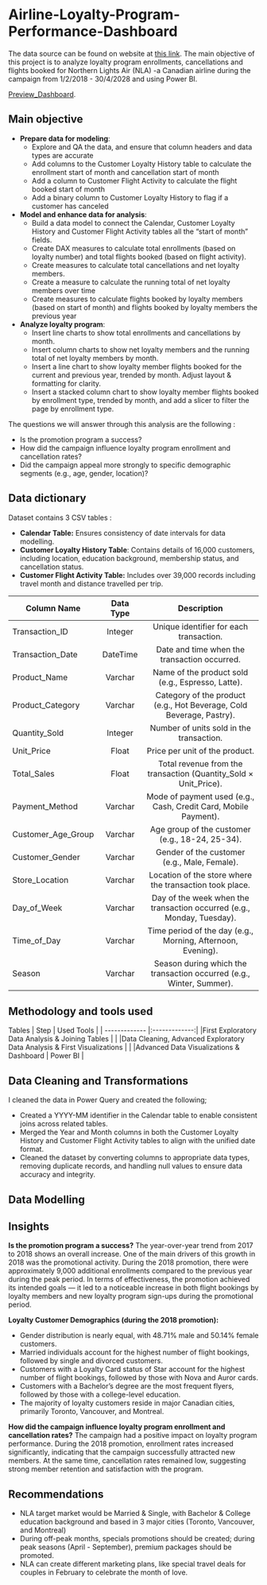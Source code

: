 # Airline-Loyalty-Program-Performance-Dashboard
The data source can be found on website at [this link](https://www.kaggle.com/datasets/divu2001/coffee-shop-sales-analysis/data/). The main objective of this project is to analyze loyalty program enrollments, cancellations and flights booked for Northern Lights Air (NLA) -a Canadian airline during the campaign from 1/2/2018 - 30/4/2028  and using Power BI.

[Preview_Dashboard](https://github.com/David-Tu-Nguyen/Coffee_Shop_Sales_Analysis/blob/main/PowerBI_Dashboard/Dashboard_Snapshot.gif/). 

## Main objective
- **Prepare data for modeling**:
  + Explore and QA the data, and ensure that column headers and data types are accurate
  + Add columns to the Customer Loyalty History table to calculate the enrollment start of month and cancellation start of month
  + Add a column to Customer Flight Activity to calculate the flight booked start of month
  + Add a binary column to Customer Loyalty History to flag if a customer has canceled
- **Model and enhance data for analysis**:
  + Build a data model to connect the Calendar, Customer Loyalty History and Customer Flight Activity tables all the “start of month” fields.
  + Create DAX measures to calculate total enrollments (based on loyalty number) and total flights booked (based on flight activity). 
  + Create measures to calculate total cancellations and net loyalty members.
  + Create a measure to calculate the running total of net loyalty members over time
  + Create measures to calculate flights booked by loyalty members (based on start of month) and flights booked by loyalty members the previous year
- **Analyze loyalty program**:
  + Insert line charts to show total enrollments and cancellations by month. 
  + Insert column charts to show net loyalty members and the running total of net loyalty members by month. 
  + Insert a line chart to show loyalty member flights booked for the current and previous year, trended by month. Adjust layout & formatting for clarity.
  + Insert a stacked column chart to show loyalty member flights booked by enrollment type, trended by month, and add a slicer to filter the page by enrollment type.

The questions we will answer through this analysis are the following :
- Is the promotion program a success?
- How did the campaign influence loyalty program enrollment and cancellation rates?
- Did the campaign appeal more strongly to specific demographic segments (e.g., age, gender, location)?

## Data dictionary
Dataset contains 3 CSV tables :
- **Calendar Table:** Ensures consistency of date intervals for data modelling.
- **Customer Loyalty History Table**: Contains details of 16,000 customers, including location, education background, membership status, and cancellation status.
- **Customer Flight Activity Table:** Includes over 39,000 records including travel month and distance travelled per trip.
  
Column Name | Data Type | Description
| ------------- |:-------------:| :-------------:|
Transaction_ID | Integer | Unique identifier for each transaction.
Transaction_Date | DateTime | Date and time when the transaction occurred.
Product_Name | Varchar | Name of the product sold (e.g., Espresso, Latte).
Product_Category | Varchar | Category of the product (e.g., Hot Beverage, Cold Beverage, Pastry).
Quantity_Sold | Integer | Number of units sold in the transaction.
Unit_Price | Float | Price per unit of the product.
Total_Sales | Float | Total revenue from the transaction (Quantity_Sold × Unit_Price).
Payment_Method | Varchar | Mode of payment used (e.g., Cash, Credit Card, Mobile Payment).
Customer_Age_Group | Varchar | Age group of the customer (e.g., 18-24, 25-34).
Customer_Gender | Varchar | Gender of the customer (e.g., Male, Female).
Store_Location | Varchar | Location of the store where the transaction took place.
Day_of_Week | Varchar | Day of the week when the transaction occurred (e.g., Monday, Tuesday).
Time_of_Day | Varchar | Time period of the day (e.g., Morning, Afternoon, Evening).
Season | Varchar | Season during which the transaction occurred (e.g., Winter, Summer).

## Methodology and tools used
Tables
| Step  | Used Tools |
| ------------- |:-------------:|
|First Exploratory Data Analysis & Joining Tables     |     |
|Data Cleaning, Advanced Exploratory Data Analysis & First Visualizations  |  |
|Advanced Data Visualizations & Dashboard    |  Power BI     |

## Data Cleaning and Transformations
I cleaned the data in Power Query and created the following;
- Created a YYYY-MM identifier in the Calendar table to enable consistent joins across related tables.
- Merged the Year and Month columns in both the Customer Loyalty History and Customer Flight Activity tables to align with the unified date format.
- Cleaned the dataset by converting columns to appropriate data types, removing duplicate records, and handling null values to ensure data accuracy and integrity.

## Data Modelling



## Insights
**Is the promotion program a success?**
The year-over-year trend from 2017 to 2018 shows an overall increase. One of the main drivers of this growth in 2018 was the promotional activity.
During the 2018 promotion, there were approximately 9,000 additional enrollments compared to the previous year during the peak period. In terms of effectiveness, the promotion achieved its intended goals — it led to a noticeable increase in both flight bookings by loyalty members and new loyalty program sign-ups during the promotional period.

**Loyalty Customer Demographics (during the 2018 promotion):**
- Gender distribution is nearly equal, with 48.71% male and 50.14% female customers.
- Married individuals account for the highest number of flight bookings, followed by single and divorced customers.
- Customers with a Loyalty Card status of Star account for the highest number of flight bookings, followed by those with Nova and Auror cards.
- Customers with a Bachelor’s degree are the most frequent flyers, followed by those with a college-level education.
- The majority of loyalty customers reside in major Canadian cities, primarily Toronto, Vancouver, and Montreal.
  
**How did the campaign influence loyalty program enrollment and cancellation rates?**
The campaign had a positive impact on loyalty program performance. During the 2018 promotion, enrollment rates increased significantly, indicating that the campaign successfully attracted new members. At the same time, cancellation rates remained low, suggesting strong member retention and satisfaction with the program.

## Recommendations
- NLA target market would be Married & Single, with Bachelor & College education background and based in 3 major cities (Toronto, Vancouver, and Montreal)
- During off-peak months, specials promotions should be created; during peak seasons (April - September), premium packages should be promoted.
- NLA can create different marketing plans, like special travel deals for couples in February to celebrate the month of love.
